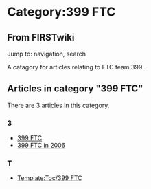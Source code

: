 # Category:399 FTC

## From FIRSTwiki

Jump to: navigation, search

A catagory for articles relating to FTC team 399.

## Articles in category "399 FTC"

There are 3 articles in this category.

### 3

- [399 FTC](399_FTC "399 FTC")
- [399 FTC in 2006](399_FTC_in_2006 "399 FTC in 2006")

### T

- [Template:Toc/399 FTC](Template:Toc/399_FTC "Template:Toc/399 FTC")
